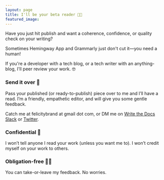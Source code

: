 ```yaml
---
layout: page
title: I'll be your beta reader 👩‍💻
featured_image: 
---
```


Have you just hit publish and want a coherence, confidence, or quality check on your writing? 

Sometimes Hemingway App and Grammarly just don't cut it—you need a human!

If you're a developer with a tech blog, or a tech writer with an anything-blog, I'll peer review your work. 🤓

### Send it over 🚚

Pass your published (or ready-to-publish) piece over to me and I’ll have a read. I’m a friendly, empathetic editor, and will give you some gentle feedback.

Catch me at felicitybrand at gmail dot com, or DM me on [Write the Docs Slack](https://www.writethedocs.org/slack/) or [Twitter](https://twitter.com/flicstar_).

### Confidential 🔐

I won’t tell anyone I read your work (unless you want me to). I won’t credit myself on your work to others.

### Obligation-free 🤷‍♀️

You can take-or-leave my feedback. No worries.
